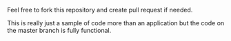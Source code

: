 Feel free to fork this repository and create pull request if needed. 

This is really just a sample of code more than an application but the code on the master branch is fully functional. 
